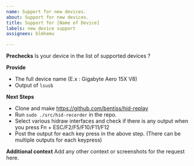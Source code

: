 ```yaml
---
name: Support for new devices.
about: Support for new devices.
title: Support for [Name of Device]
labels: new device support
assignees: blmhemu

---
```


**Prechecks**
Is your device in the list of supported devices ?

**Provide**
* The full device name (E.x : Gigabyte Aero 15X V8)
* Output of `lsusb`

**Next Steps**
* Clone and make https://github.com/bentiss/hid-replay
* Run `sudo ./src/hid-recorder` in the repo.
* Select various hidraw interfaces and check if there is any output when you press Fn + ESC/F2/F5/F10/F11/F12
* Post the output for each key press in the above step. (There can be multiple outputs for each keypress)

**Additional context**
Add any other context or screenshots for the request here.
